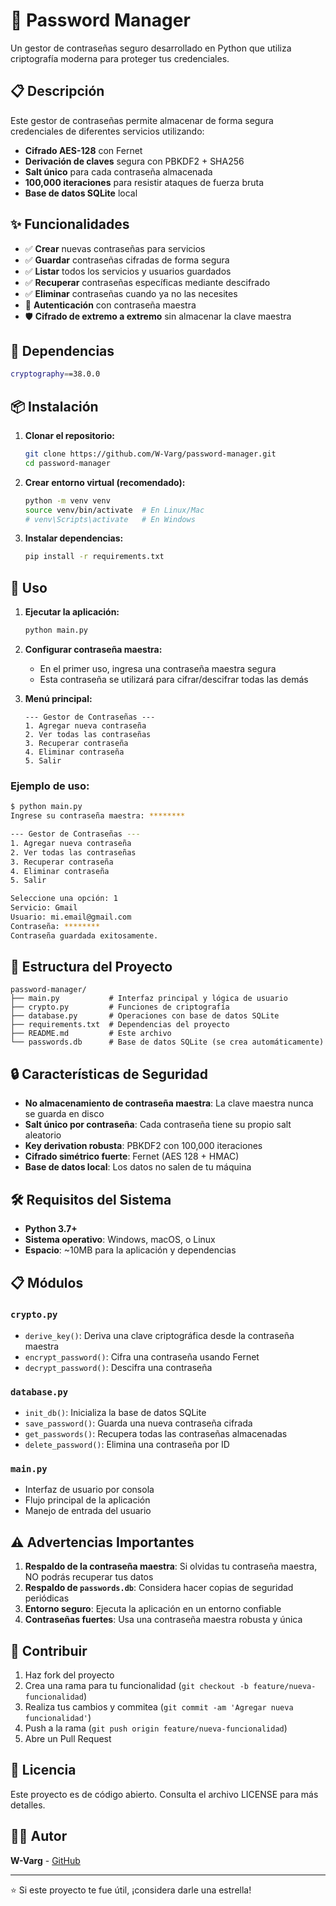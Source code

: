 # 🔐 Password Manager

Un gestor de contraseñas seguro desarrollado en Python que utiliza criptografía moderna para proteger tus credenciales.

## 📋 Descripción

Este gestor de contraseñas permite almacenar de forma segura credenciales de diferentes servicios utilizando:
- **Cifrado AES-128** con Fernet
- **Derivación de claves** segura con PBKDF2 + SHA256
- **Salt único** para cada contraseña almacenada
- **100,000 iteraciones** para resistir ataques de fuerza bruta
- **Base de datos SQLite** local

## ✨ Funcionalidades

- ✅ **Crear** nuevas contraseñas para servicios
- ✅ **Guardar** contraseñas cifradas de forma segura
- ✅ **Listar** todos los servicios y usuarios guardados
- ✅ **Recuperar** contraseñas específicas mediante descifrado
- ✅ **Eliminar** contraseñas cuando ya no las necesites
- 🔐 **Autenticación** con contraseña maestra
- 🛡️ **Cifrado de extremo a extremo** sin almacenar la clave maestra

## 🔧 Dependencias

```bash
cryptography==38.0.0
```

## 📦 Instalación

1. **Clonar el repositorio:**
   ```bash
   git clone https://github.com/W-Varg/password-manager.git
   cd password-manager
   ```

2. **Crear entorno virtual (recomendado):**
   ```bash
   python -m venv venv
   source venv/bin/activate  # En Linux/Mac
   # venv\Scripts\activate   # En Windows
   ```

3. **Instalar dependencias:**
   ```bash
   pip install -r requirements.txt
   ```

## 🚀 Uso

1. **Ejecutar la aplicación:**
   ```bash
   python main.py
   ```

2. **Configurar contraseña maestra:**
   - En el primer uso, ingresa una contraseña maestra segura
   - Esta contraseña se utilizará para cifrar/descifrar todas las demás

3. **Menú principal:**
   ```
   --- Gestor de Contraseñas ---
   1. Agregar nueva contraseña
   2. Ver todas las contraseñas
   3. Recuperar contraseña
   4. Eliminar contraseña
   5. Salir
   ```

### Ejemplo de uso:

```bash
$ python main.py
Ingrese su contraseña maestra: ********

--- Gestor de Contraseñas ---
1. Agregar nueva contraseña
2. Ver todas las contraseñas
3. Recuperar contraseña
4. Eliminar contraseña
5. Salir

Seleccione una opción: 1
Servicio: Gmail
Usuario: mi.email@gmail.com
Contraseña: ********
Contraseña guardada exitosamente.
```

## 📁 Estructura del Proyecto

```
password-manager/
├── main.py           # Interfaz principal y lógica de usuario
├── crypto.py         # Funciones de criptografía
├── database.py       # Operaciones con base de datos SQLite
├── requirements.txt  # Dependencias del proyecto
├── README.md         # Este archivo
└── passwords.db      # Base de datos SQLite (se crea automáticamente)
```

## 🔒 Características de Seguridad

- **No almacenamiento de contraseña maestra**: La clave maestra nunca se guarda en disco
- **Salt único por contraseña**: Cada contraseña tiene su propio salt aleatorio
- **Key derivation robusta**: PBKDF2 con 100,000 iteraciones
- **Cifrado simétrico fuerte**: Fernet (AES 128 + HMAC)
- **Base de datos local**: Los datos no salen de tu máquina

## 🛠️ Requisitos del Sistema

- **Python 3.7+**
- **Sistema operativo**: Windows, macOS, o Linux
- **Espacio**: ~10MB para la aplicación y dependencias

## 📋 Módulos

### `crypto.py`
- `derive_key()`: Deriva una clave criptográfica desde la contraseña maestra
- `encrypt_password()`: Cifra una contraseña usando Fernet
- `decrypt_password()`: Descifra una contraseña

### `database.py`
- `init_db()`: Inicializa la base de datos SQLite
- `save_password()`: Guarda una nueva contraseña cifrada
- `get_passwords()`: Recupera todas las contraseñas almacenadas
- `delete_password()`: Elimina una contraseña por ID

### `main.py`
- Interfaz de usuario por consola
- Flujo principal de la aplicación
- Manejo de entrada del usuario

## ⚠️ Advertencias Importantes

1. **Respaldo de la contraseña maestra**: Si olvidas tu contraseña maestra, NO podrás recuperar tus datos
2. **Respaldo de `passwords.db`**: Considera hacer copias de seguridad periódicas
3. **Entorno seguro**: Ejecuta la aplicación en un entorno confiable
4. **Contraseñas fuertes**: Usa una contraseña maestra robusta y única

## 🤝 Contribuir

1. Haz fork del proyecto
2. Crea una rama para tu funcionalidad (`git checkout -b feature/nueva-funcionalidad`)
3. Realiza tus cambios y commitea (`git commit -am 'Agregar nueva funcionalidad'`)
4. Push a la rama (`git push origin feature/nueva-funcionalidad`)
5. Abre un Pull Request

## 📄 Licencia

Este proyecto es de código abierto. Consulta el archivo LICENSE para más detalles.

## 👨‍💻 Autor

**W-Varg** - [GitHub](https://github.com/W-Varg)

---

⭐ Si este proyecto te fue útil, ¡considera darle una estrella!
